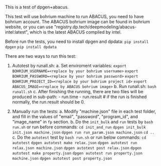 This is a test of dpgen+abacus.

This test will use bohrium machine to run ABACUS, you need to have bohrium
account. The ABACUS bohrium image can be found in bohrium website, or you can 
use "registry.dp.tech/deepmodeling/abacus-intel:latest", which is the latest
ABACUS compiled by intel.

Before run the tests, you need to install dpgen and dpdata:
`pip install dpgen`
`pip install dpdata`


There are two ways to run this test:
1. Autotest by runall.sh:
	a. Set enviroment variables:
		`export BOHRIUM_USERNAME=<replace by your bohrium username>`
		`export BOHRIUM_PASSWORD=<replace by your bohrium password>`
		`export BOHRIUM_PROJECT_ID=<replace by your bohrium project id>`
		`export ABACUS_IMAGE=<replace by ABACUS bohrium image>`	
	b. Run runall.sh:
		`bash runall.sh`
	c. After finishing the running, there are two files will be produced in sub-path: 
		- run.time
		- run.result # if the run is finished normally, the run.result should be 0.

2. Manually run the tests:
	a. Modify "machine.json" file in each test folder, and fill in the values 
           of "email", "password", "program_id", and "image_name" in `fp` section.
	b. Do the `init_bulk` and `run` tests by `bash run.sh` or run before commands:
		`cd init_and_run`
 		`dpgen init_bulk init.json machine.json`
  		`dpgen run run_param.json machine.json`
		`cd ..`
	c. Do the `autotest` test by `bash run.sh` or run below commands:
		`cd autotest`
		`dpgen autotest make relax.json`
 		`dpgen autotest run relax.json machine.json`
		`dpgen autotest post relax.json`
		`dpgen autotest make property.json`
		`dpgen autotest run property.json machine.json`
		`dpgen autotest post property.json`

